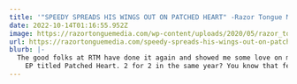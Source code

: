 ```yaml
---
title: '"SPEEDY SPREADS HIS WINGS OUT ON PATCHED HEART" -Razor Tongue Media'
date: 2022-10-14T01:16:55.952Z
image: https://razortonguemedia.com/wp-content/uploads/2020/05/razor_tongue_m_t-1024x507.png
url: https://razortonguemedia.com/speedy-spreads-his-wings-out-on-patched-heart/
blurb: |-
  The good folks at RTM have done it again and showed me some love on my
    EP titled Patched Heart. 2 for 2 in the same year? You know that feels good.
---
```

